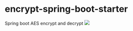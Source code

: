 # encrypt-spring-boot-starter
Spring boot AES encrypt and decrypt
[![](https://jitpack.io/v/josephcrypto/encrypt-spring-boot-starter.svg)](https://jitpack.io/#josephcrypto/encrypt-spring-boot-starter)
